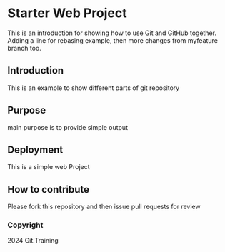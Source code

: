 # Starter Web Project

This is an introduction for showing how to use Git and GitHub together. Adding a line for rebasing example, then more changes from myfeature branch too.

## Introduction

This is an example to show different parts of git repository

## Purpose

main purpose is to provide simple output

## Deployment

This is a simple web Project

## How to contribute

Please fork this repository and then issue pull requests for review

### Copyright

2024 Git.Training

